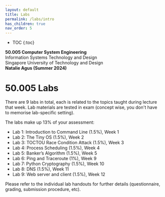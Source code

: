 ```yaml
---
layout: default
title: Labs 
permalink: /labs/intro
has_children: true
nav_order: 5 
---
```



* TOC
{:toc}

**50.005 Computer System Engineering**
<br>
Information Systems Technology and Design
<br>
Singapore University of Technology and Design
<br>
**Natalie Agus (Summer 2024)**

# 50.005 Labs 

There are 9 labs in total, each is related to the topics taught during lecture that week. Lab materials are <span class="orange-bold">tested</span> in exam (concept wise, you don't have to memorise lab-specific setting). 

The labs make up 13% of your assessment:
* Lab 1: Introduction to Command Line (1.5%), Week 1
* Lab 2: The Tiny OS (1.5%), Week 2
* Lab 3: TOCTOU Race Condition Attack (1.5%), Week 3
* Lab 4: Process Scheduling (1.5%), Week 4
* Lab 5: Banker’s Algorithm (1.5%), Week 5
* Lab 6: Ping and Traceroute (1%), Week 9
* Lab 7: Python Cryptography  (1.5%), Week 10
* Lab 8: DNS (1.5%), Week 11
* Lab 9: Web server and client (1.5%), Week 12 

Please refer to the individual lab handouts for further details (questionnaire, grading, submission procedure, etc).

